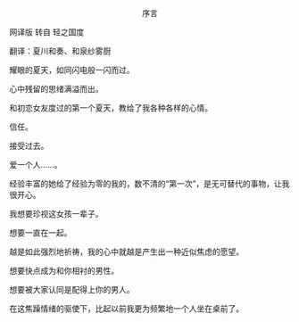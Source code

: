 <p align="center">序言</p>

网译版 转自 轻之国度

翻译：夏川和奏、和泉纱雾厨

耀眼的夏天，如同闪电般一闪而过。

心中残留的思绪满溢而出。

和初恋女友度过的第一个夏天，教给了我各种各样的心情。

信任。

接受过去。

爱一个人……。

经验丰富的她给了经验为零的我的，数不清的“第一次”，是无可替代的事物，让我很开心。

我想要珍视这女孩一辈子。

想要一直在一起。

越是如此强烈地祈祷，我的心中就越是产生出一种近似焦虑的愿望。

想要快点成为和你相衬的男性。

想要被大家认同是配得上你的男人。

在这焦躁情绪的驱使下，比起以前我更为频繁地一个人坐在桌前了。

